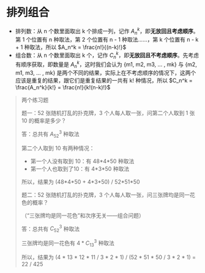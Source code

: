 # 排列组合

- 排列数：从 n 个数里面取出 k 个排成一列，记作 $A_n^k$，即**无放回且考虑顺序**。第 1 个位置有 n 种取法，第 2 个位置有 n - 1 种取法……，第 k 个位置有 n - k + 1 种取法，所以 $A_n^k = \frac{n!}{(n-k)!}$
- 组合数：从 n 个数里面取出 k 个，记作 $C_n^k$，即**无放回且不考虑顺序**。先考虑有顺序获取，即数量是 $A_n^k$，这时我们会认为 {m1, m2, m3, ... , mk} 与 {m2, m1, m3, ... , mk} 是两个不同的结果，实际上在不考虑顺序的情况下，这两个应该是重复的结果，跟它们是重复结果的一共有 k! 种情况，所以 $C_n^k = \frac{A_n^k}{k!} = \frac{n!}{k!(n-k)!}$

> 两个练习题
>
> 题一：52 张随机打乱的扑克牌，3 个人每人取一张，问第二个人取到 1 张 10 的概率是多少？
>
> 答：总共有 $A_{52}^3$ 种取法
>
> 第二个人取到 10 有两种情况：
>
> - 第一个人没有取到 10：有 48\*4\*50 种取法
> - 第一个人也取到了10：有 4\*3\*50 种取法
>
> 所以，结果为 (48\*4*50 + 4\*3\*50) / 52\*51\*50
>
> 
>
> 题二：52 张随机打乱的扑克牌，3 个人每人取一张，问三张牌均是同一花色的概率？
>
> （“三张牌均是同一花色”和次序无关——组合问题）
>
> 答：总共有 $C_{52}^3$ 种取法
>
> 三张牌均是同一花色有 $4*C_{13}^3$ 种取法
>
> 所以，结果为 (4 * 13 * 12 * 11 / 3 * 2 * 1) / (52 * 51 * 50 / 3 * 2 * 1) = 22 / 425